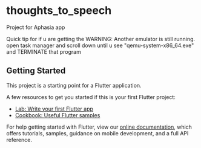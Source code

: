 # thoughts_to_speech

Project for Aphasia app

Quick tip for if u are getting the WARNING: Another emulator is still running. 
open task manager and scroll down until u see "qemu-system-x86_64.exe" and TERMINATE that program

## Getting Started

This project is a starting point for a Flutter application.

A few resources to get you started if this is your first Flutter project:

- [Lab: Write your first Flutter app](https://flutter.dev/docs/get-started/codelab)
- [Cookbook: Useful Flutter samples](https://flutter.dev/docs/cookbook)

For help getting started with Flutter, view our
[online documentation](https://flutter.dev/docs), which offers tutorials,
samples, guidance on mobile development, and a full API reference.
